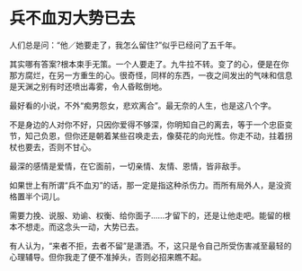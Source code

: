 # 兵不血刃大势已去

人们总是问：“他／她要走了，我怎么留住?”似乎已经问了五千年。 

其实哪有答案?根本束手无策。一个人要走了。九牛拉不转。变了的心，便是在你那方腐烂，在另一方重生的心。很奇怪，同样的东西，一夜之间发出的气味和信息是天渊之别有时还喷出毒雾，令人昏眩倒地。 

最好看的小说，不外“痴男怨女，悲欢离合”。最无奈的人生，也是这八个字。 

不是身边的人对你不好，只因你爱得不够深，你明知自己的离去，等于一个忠臣变节，知己负恩，但你还是朝着某些召唤走去，像葵花的向光性。你走不动，拄着拐杖也要去，否则不甘心。 

最深的感情是爱情，在它面前，一切亲情、友情、恩情，皆非敌手。 

如果世上有所谓“兵不血刃”的话，那一定是指这种杀伤力。而所有局外人，是没资格置半个词儿。 

需要力挽、说服、劝谕、权衡、给你面子……才留下的，还是让他走吧。能留的根本不想走。而这念头一动，大势已去。 

有人认为，“来者不拒，去者不留”是潇洒。不，这只是令自己所受伤害减至最轻的心理辅导。但你我走了便不准掉头，否则必招来瞧不起。